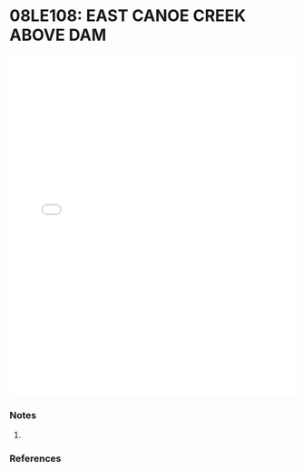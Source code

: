 # 08LE108: EAST CANOE CREEK ABOVE DAM

<iframe src="/_static/stations/08LE108_fdc.html" width="100%" height="600" frameborder="0"></iframe>

### Notes
1. 

### References

